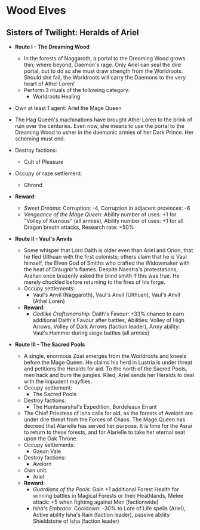 # Wood Elves

## Sisters of Twilight: Heralds of Ariel

* **Route I - The Dreaming Wood**
  * In the forests of Naggaroth, a portal to the Dreaming Wood grows thin; where beyond, Daemon's rage. Only Ariel can 
  seal the dire portal, but to do so she must draw strength from the Worldroots. Should she fail, the Worldroots will 
  carry the Daemons to the very heart of Athel Loren!
  * Perform 3 rituals of the following category: 
    * Worldroots Healing
 * Own at least 1 agent: Ariel the Mage Queen
  * The Hag Queen's machinations have brought Athel Loren to the brink of ruin over the centuries. Even now, she means 
  to use the portal to the Dreaming Wood to usher in the daemonic armies of her Dark Prince. Her scheming must end. 
  * Destroy factions:
    * Cult of Pleasure
  * Occupy or raze settlement:
    * Ghrond
  * **Reward**:
    * _Sweet Dreams_: Corruption: -4, Corruption in adjacent provinces: -6
    * _Vengeance of the Mage Queen_: Ability number of uses: +1 for "Volley of Kurnous" (all armies), Ability number of 
    uses: +1 for all Dragon breath attacks, Research rate: +50%

* **Route II - Vaul's Anvils**
  * Some whisper that Lord Daith is older even than Ariel and Orion, that he fled Ulthuan with the first colonists; 
  others claim that he is Vaul himself, the Elven God of Smiths who crafted the Widowmaker with the heat of Draugnir's 
  flames. Despite Naestra's protestations, Arahan once brazenly asked the blind smith if this was true. He merely 
  chuckled before returning to the fires of his forge.
  * Occupy settlements:
    * Vaul's Anvil (Naggaroth), Vaul's Anvil (Ulthuan), Vaul's Anvil (Athel Loren)
  * **Reward**:
    * _Godlike Craftsmanship_: Daith's Favour: +33% chance to earn additional Daith's Favour after battles, Abilities: 
    Volley of High Arrows, Volley of Dark Arrows (faction leader), Army ability: Vaul's Hammer during siege battles 
    (all armies)

* **Route III - The Sacred Pools**
  * A single, enormous Zoat emerges from the Worldroots and kneels before the Mage Queen. He claims his herd in Lustria 
  is under threat and petitions the Heralds for aid. To the north of the Sacred Pools, men hack and burn the jungles. 
  Riled, Ariel sends her Heralds to deal with the impudent mayflies.
  * Occupy settlement:
    * The Sacred Pools
  * Destroy factions:
    * The Huntsmarshal's Expedition, Bordeleaux Errant
  * The Chief Priestess of Isha calls for aid, as the forests of Avelorn are under dire threat from the Forces of Chaos. 
  The Mage Queen has decreed that Alarielle has served her purpose. It is time for the Asrai to return to these forests, 
  and for Alarielle to take her eternal seat upon the Oak Throne.
  * Occupy settlements:
    * Gaean Vale
  * Destroy factions:
    * Avelorn
  * Own unit: 
    * Ariel
  * **Reward**:
    * _Guardians of the Pools_: Gain +1 additional Forest Health for winning battles in Magical Forests or their 
    Heathlands, Melee attack: +5 when fighting against Men (factionwide)
    * _Isha's Embrace_: Cooldown: -30% to Lore of Life spells (Ariel), Active ability Isha's Rain (faction leader), 
    passive ability Shieldstone of Isha (faction leader)
